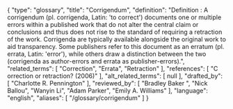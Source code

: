 {
    "type": "glossary",
    "title": "Corrigendum",
    "definition": "Definition : A corrigendum (pl. corrigenda, Latin: 'to correct') documents one or multiple errors within a published work that do not alter the central claim or conclusions and thus does not rise to the standard of requiring a retraction of the work. Corrigenda are typically available alongside the original work to aid transparency. Some publishers refer to this document as an erratum (pl. errata, Latin: 'error'), while others draw a distinction between the two (corrigenda as author-errors and errata as publisher-errors).",
    "related_terms": [
        "Correction",
        "Errata",
        "Retraction"
    ],
    "references": [
        "C orrection or retraction? (2006)"
    ],
    "alt_related_terms": [
        null
    ],
    "drafted_by": [
        "Charlotte R. Pennington"
    ],
    "reviewed_by": [
        "Bradley Baker ",
        "Nick Ballou",
        "Wanyin Li",
        "Adam Parker",
        "Emily A. Williams"
    ],
    "language": "english",
    "aliases": [
        "/glossary/corrigendum"
    ]
}
